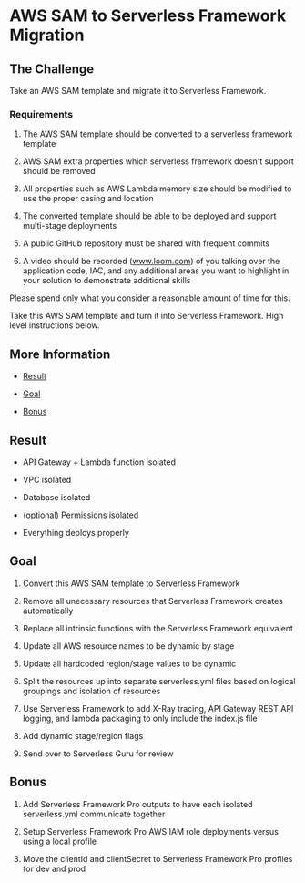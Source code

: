 # AWS SAM to Serverless Framework Migration

## The Challenge

Take an AWS SAM template and migrate it to Serverless Framework.

### Requirements

1. The AWS SAM template should be converted to a serverless framework template

2. AWS SAM extra properties which serverless framework doesn't support should be removed

3. All properties such as AWS Lambda memory size should be modified to use the proper casing and location

4. The converted template should be able to be deployed and support multi-stage deployments

5. A public GitHub repository must be shared with frequent commits

6. A video should be recorded (www.loom.com) of you talking over the application code, IAC, and any additional areas you want to highlight in your solution to demonstrate additional skills

Please spend only what you consider a reasonable amount of time for this.

Take this AWS SAM template and turn it into Serverless Framework. High level instructions below.

## More Information

* [Result](#result)

* [Goal](#goal)

* [Bonus](#bonus)

## Result

* API Gateway + Lambda function isolated

* VPC isolated

* Database isolated

* (optional) Permissions isolated

* Everything deploys properly

## Goal

1. Convert this AWS SAM template to Serverless Framework

2. Remove all unecessary resources that Serverless Framework creates automatically

3. Replace all intrinsic functions with the Serverless Framework equivalent

4. Update all AWS resource names to be dynamic by stage

5. Update all hardcoded region/stage values to be dynamic

5. Split the resources up into separate serverless.yml files based on logical groupings and isolation of resources

6. Use Serverless Framework to add X-Ray tracing, API Gateway REST API logging, and lambda 
packaging to only include the index.js file

7. Add dynamic stage/region flags

8. Send over to Serverless Guru for review

## Bonus

1. Add Serverless Framework Pro outputs to have each isolated serverless.yml communicate together

2. Setup Serverless Framework Pro AWS IAM role deployments versus using a local profile

3. Move the clientId and clientSecret to Serverless Framework Pro profiles for dev and prod
